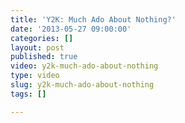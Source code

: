 ```yaml
---
title: 'Y2K: Much Ado About Nothing?'
date: '2013-05-27 09:00:00'
categories: []
layout: post
published: true
video: y2k-much-ado-about-nothing
type: video
slug: y2k-much-ado-about-nothing
tags: []

---
```

